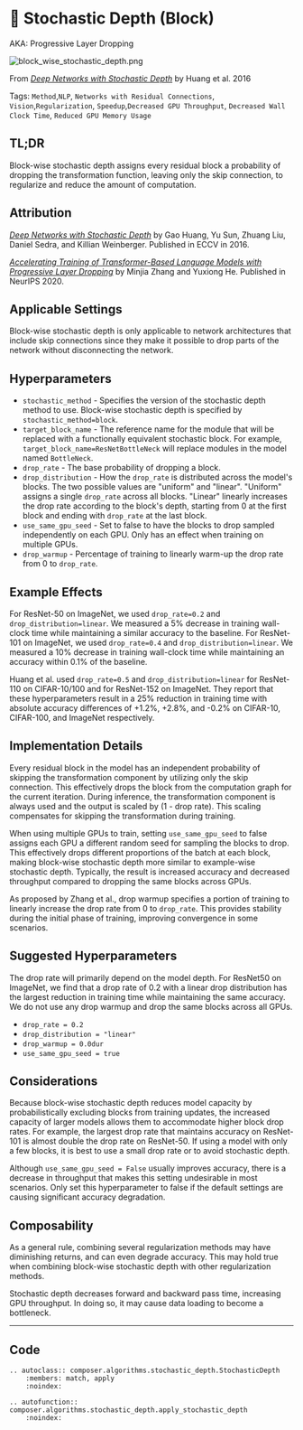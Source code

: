 # 🧊 Stochastic Depth (Block)

AKA: Progressive Layer Dropping

![block_wise_stochastic_depth.png](https://storage.googleapis.com/docs.mosaicml.com/images/methods/block_wise_stochastic_depth.png)

From *[Deep Networks with Stochastic Depth](https://arxiv.org/abs/1603.09382)* by Huang et al. 2016

Tags: `Method`,`NLP`, `Networks with Residual Connections`, `Vision`,`Regularization`, `Speedup`,`Decreased GPU Throughput`, `Decreased Wall Clock Time`, `Reduced GPU Memory Usage`

## TL;DR

Block-wise stochastic depth assigns every residual block a probability of dropping the transformation function, leaving only the skip connection, to regularize and reduce the amount of computation.

## Attribution

*[Deep Networks with Stochastic Depth](https://arxiv.org/abs/1603.09382)* by Gao Huang, Yu Sun, Zhuang Liu, Daniel Sedra, and Killian Weinberger. Published in ECCV in 2016.

*[Accelerating Training of Transformer-Based Language Models with Progressive Layer Dropping](https://arxiv.org/abs/2010.13369)* by Minjia Zhang and Yuxiong He. Published in NeurIPS 2020.

## Applicable Settings

Block-wise stochastic depth is only applicable to network architectures that include skip connections since they make it possible to drop parts of the network without disconnecting the network.

## Hyperparameters

- `stochastic_method` - Specifies the version of the stochastic depth method to use. Block-wise stochastic depth is specified by `stochastic_method=block`.
- `target_block_name` - The reference name for the module that will be replaced with a functionally equivalent stochastic block. For example, `target_block_name=ResNetBottleNeck` will replace modules in the model named `BottleNeck`.
- `drop_rate` - The base probability of dropping a block.
- `drop_distribution` - How the `drop_rate` is distributed across the model's blocks. The two possible values are "uniform" and "linear". "Uniform" assigns a single `drop_rate` across all blocks. "Linear" linearly increases the drop rate according to the block's depth, starting from 0 at the first block and ending with `drop_rate` at the last block.
- `use_same_gpu_seed` - Set to false to have the blocks to drop sampled independently on each GPU. Only has an effect when training on multiple GPUs.
- `drop_warmup` - Percentage of training to linearly warm-up the drop rate from 0 to `drop_rate`.

## Example Effects

For ResNet-50 on ImageNet, we used `drop_rate=0.2` and `drop_distribution=linear`. We measured a 5% decrease in training wall-clock time while maintaining a similar accuracy to the baseline. For ResNet-101 on ImageNet, we used `drop_rate=0.4` and `drop_distribution=linear`. We measured a 10% decrease in training wall-clock time while maintaining an accuracy within 0.1% of the baseline.

Huang et al. used `drop_rate=0.5` and `drop_distribution=linear` for ResNet-110 on CIFAR-10/100 and for ResNet-152 on ImageNet. They report that these hyperparameters result in a 25% reduction in training time with absolute accuracy differences of +1.2%, +2.8%, and -0.2% on CIFAR-10, CIFAR-100, and ImageNet respectively.

## Implementation Details

Every residual block in the model has an independent probability of skipping the transformation component by utilizing only the skip connection. This effectively drops the block from the computation graph for the current iteration. During inference, the transformation component is always used and the output is scaled by (1 - drop rate). This scaling compensates for skipping the transformation during training.

When using multiple GPUs to train, setting `use_same_gpu_seed` to false assigns each GPU a different random seed for sampling the blocks to drop. This effectively drops different proportions of the batch at each block, making block-wise stochastic depth more similar to example-wise stochastic depth. Typically, the result is increased accuracy and decreased throughput compared to dropping the same blocks across GPUs.

As proposed by Zhang et al., drop warmup specifies a portion of training to linearly increase the drop rate from 0 to `drop_rate`. This provides stability during the initial phase of training, improving convergence in some scenarios.

## Suggested Hyperparameters

The drop rate will primarily depend on the model depth. For ResNet50 on ImageNet, we find that a drop rate of 0.2 with a linear drop distribution has the largest reduction in training time while maintaining the same accuracy. We do not use any drop warmup and drop the same blocks across all GPUs.

- `drop_rate = 0.2`
- `drop_distribution = "linear"`
- `drop_warmup = 0.0dur`
- `use_same_gpu_seed = true`

## Considerations

Because block-wise stochastic depth reduces model capacity by probabilistically excluding blocks from training updates, the increased capacity of larger models allows them to accommodate higher block drop rates. For example, the largest drop rate that maintains accuracy on ResNet-101 is almost double the drop rate on ResNet-50. If using a model with only a few blocks, it is best to use a small drop rate or to avoid stochastic depth.

Although `use_same_gpu_seed = False` usually improves accuracy, there is a decrease in throughput that makes this setting undesirable in most scenarios. Only set this hyperparameter to false if the default settings are causing significant accuracy degradation.

## Composability

As a general rule, combining several regularization methods may have diminishing returns, and can even degrade accuracy. This may hold true when combining block-wise stochastic depth with other regularization methods.

Stochastic depth decreases forward and backward pass time, increasing GPU throughput. In doing so, it may cause data loading to become a bottleneck.


---

## Code

```{eval-rst}
.. autoclass:: composer.algorithms.stochastic_depth.StochasticDepth
    :members: match, apply
    :noindex:

.. autofunction:: composer.algorithms.stochastic_depth.apply_stochastic_depth
    :noindex:
```